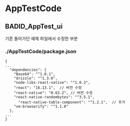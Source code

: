 # AppTestCode


## BADID_AppTest_ui

기존 돌아가던 예제 파일에서 수정한 부분 

### ./AppTestCode/package.json

<pre><code>{
...
  "dependencies": {
    "Base64": "^1.0.1",
    "drizzle": "^1.3.0",
    "node-libs-react-native": "^1.0.3",
    "react": "16.13.1",  // 버전 수정
    "react-native": "0.63.2", // 버전 수정
    "react-native-randombytes": "^3.5.1",
	  "react-native-table-component": "^1.2.1",  // 추가 
    "vm-browserify": "^1.1.0"
  },
...
}</code></pre>


